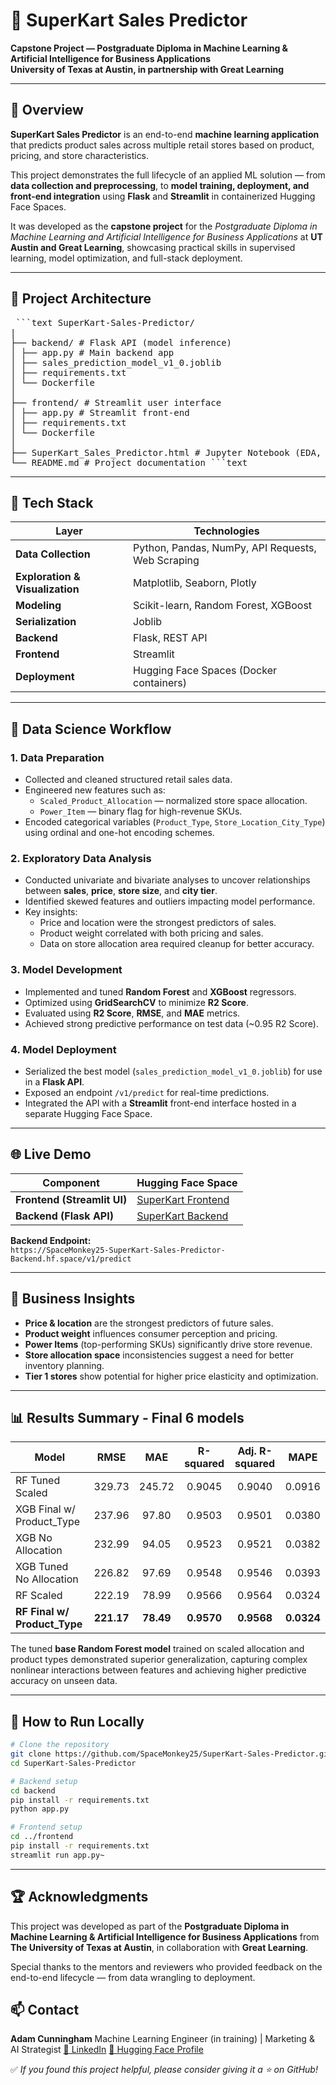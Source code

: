 # 🛒 SuperKart Sales Predictor

**Capstone Project — Postgraduate Diploma in Machine Learning & Artificial Intelligence for Business Applications**  
**University of Texas at Austin, in partnership with Great Learning**

---

## 📘 Overview

**SuperKart Sales Predictor** is an end-to-end **machine learning application** that predicts product sales across multiple retail stores based on product, pricing, and store characteristics.  

This project demonstrates the full lifecycle of an applied ML solution — from **data collection and preprocessing**, to **model training, deployment, and front-end integration** using **Flask** and **Streamlit** in containerized Hugging Face Spaces.  

It was developed as the **capstone project** for the *Postgraduate Diploma in Machine Learning and Artificial Intelligence for Business Applications* at **UT Austin and Great Learning**, showcasing practical skills in supervised learning, model optimization, and full-stack deployment.

---

## 🧩 Project Architecture

<pre> ```text SuperKart-Sales-Predictor/
|
├── backend/ # Flask API (model inference)
│ ├── app.py # Main backend app
│ ├── sales_prediction_model_v1_0.joblib
│ ├── requirements.txt
│ └── Dockerfile
│
├── frontend/ # Streamlit user interface
│ ├── app.py # Streamlit front-end
│ ├── requirements.txt
│ └── Dockerfile
│
├── SuperKart_Sales_Predictor.html # Jupyter Notebook (EDA, model training)
└── README.md # Project documentation ```text </pre>

---

## 🚀 Tech Stack

| Layer | Technologies |
|-------|---------------|
| **Data Collection** | Python, Pandas, NumPy, API Requests, Web Scraping |
| **Exploration & Visualization** | Matplotlib, Seaborn, Plotly |
| **Modeling** | Scikit-learn, Random Forest, XGBoost |
| **Serialization** | Joblib |
| **Backend** | Flask, REST API |
| **Frontend** | Streamlit |
| **Deployment** | Hugging Face Spaces (Docker containers) |

---

## 🧠 Data Science Workflow

### 1. **Data Preparation**
- Collected and cleaned structured retail sales data.  
- Engineered new features such as:
  - `Scaled_Product_Allocation` — normalized store space allocation.  
  - `Power_Item` — binary flag for high-revenue SKUs.  
- Encoded categorical variables (`Product_Type`, `Store_Location_City_Type`) using ordinal and one-hot encoding schemes.

### 2. **Exploratory Data Analysis**
- Conducted univariate and bivariate analyses to uncover relationships between **sales**, **price**, **store size**, and **city tier**.  
- Identified skewed features and outliers impacting model performance.  
- Key insights:
  - Price and location were the strongest predictors of sales.  
  - Product weight correlated with both pricing and sales.  
  - Data on store allocation area required cleanup for better accuracy.  

### 3. **Model Development**
- Implemented and tuned **Random Forest** and **XGBoost** regressors.  
- Optimized using **GridSearchCV** to minimize **R2 Score**.  
- Evaluated using **R2 Score**, **RMSE**, and **MAE** metrics.  
- Achieved strong predictive performance on test data (~0.95 R2 Score).  

### 4. **Model Deployment**
- Serialized the best model (`sales_prediction_model_v1_0.joblib`) for use in a **Flask API**.  
- Exposed an endpoint `/v1/predict` for real-time predictions.  
- Integrated the API with a **Streamlit** front-end interface hosted in a separate Hugging Face Space.  

---

## 🌐 Live Demo

| Component | Hugging Face Space |
|------------|-------------------|
| **Frontend (Streamlit UI)** | [SuperKart Frontend](https://huggingface.co/spaces/SpaceMonkey25/SuperKart-Sales-Predictor-Frontend) |
| **Backend (Flask API)** | [SuperKart Backend](https://huggingface.co/spaces/SpaceMonkey25/SuperKart-Sales-Predictor-Backend) |

**Backend Endpoint:**  
`https://SpaceMonkey25-SuperKart-Sales-Predictor-Backend.hf.space/v1/predict`

---

## 🎯 Business Insights

- **Price & location** are the strongest predictors of future sales.  
- **Product weight** influences consumer perception and pricing.  
- **Power Items** (top-performing SKUs) significantly drive store revenue.  
- **Store allocation space** inconsistencies suggest a need for better inventory planning.  
- **Tier 1 stores** show potential for higher price elasticity and optimization.  

---

## 📊 Results Summary - Final 6 models

| Model                       |   RMSE   |   MAE   | R-squared | Adj. R-squared |  MAPE  |
|------------------------------|:--------:|:-------:|:---------:|:--------------:|:------:|
| RF Tuned Scaled              | 329.73   | 245.72  | 0.9045    | 0.9040         | 0.0916 |
| XGB Final w/ Product_Type    | 237.96   | 97.80   | 0.9503    | 0.9501         | 0.0380 |
| XGB No Allocation            | 232.99   | 94.05   | 0.9523    | 0.9521         | 0.0382 |
| XGB Tuned No Allocation      | 226.82   | 97.69   | 0.9548    | 0.9546         | 0.0393 |
| RF Scaled                    | 222.19   | 78.99   | 0.9566    | 0.9564         | 0.0324 |
| **RF Final w/ Product_Type** |**221.17**|**78.49**| **0.9570**| **0.9568**     | **0.0324** |


The tuned **base Random Forest model** trained on scaled allocation and product types demonstrated superior generalization, capturing complex nonlinear interactions between features and achieving higher predictive accuracy on unseen data.

---

## 🧰 How to Run Locally

```bash
# Clone the repository
git clone https://github.com/SpaceMonkey25/SuperKart-Sales-Predictor.git
cd SuperKart-Sales-Predictor

# Backend setup
cd backend
pip install -r requirements.txt
python app.py

# Frontend setup
cd ../frontend
pip install -r requirements.txt
streamlit run app.py~ 
```  

---

## 🏆 Acknowledgments

This project was developed as part of the **Postgraduate Diploma in Machine Learning & Artificial Intelligence for Business Applications** from
**The University of Texas at Austin**, in collaboration with **Great Learning**.

Special thanks to the mentors and reviewers who provided feedback on the end-to-end lifecycle — from data wrangling to deployment.

## 📫 Contact

**Adam Cunningham**
Machine Learning Engineer (in training) | Marketing & AI Strategist
[📍 LinkedIn](www.linkedin.com/in/adam-cunningham-b685553a)
[💼 Hugging Face Profile](https://huggingface.co/SpaceMonkey25)

✅ *If you found this project helpful, please consider giving it a ⭐ on GitHub!*
